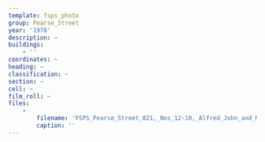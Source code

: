 ```yaml
---
template: fsps_photo
group: Pearse_Street
year: '1978'
description: ~
buildings:
    - ''
coordinates: ~
heading: ~
classification: ~
section: ~
cell: ~
film_roll: ~
files:
    -
        filename: 'FSPS_Pearse_Street_021,_Nos_12-10,_Alfred_John_and_Mary_Barnes,_4-1-E,_1978.png'
        caption: ''
---
```

